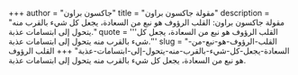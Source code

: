 +++
author = "جاكسون براون"
title = "مقولة جاكسون براون"
description = "مقولة جاكسون براون: القلب الرؤوف هو نبع من السعادة، يجعل كل شيء بالقرب منه يتحول إلى ابتسامات عذبة."
quote = '''القلب الرؤوف هو نبع من السعادة، يجعل كل شيء بالقرب منه يتحول إلى ابتسامات عذبة.'''
slug = "القلب-الرؤوف-هو-نبع-من-السعادة-يجعل-كل-شيء-بالقرب-منه-يتحول-إلى-ابتسامات-عذبة"
+++
القلب الرؤوف هو نبع من السعادة، يجعل كل شيء بالقرب منه يتحول إلى ابتسامات عذبة.
